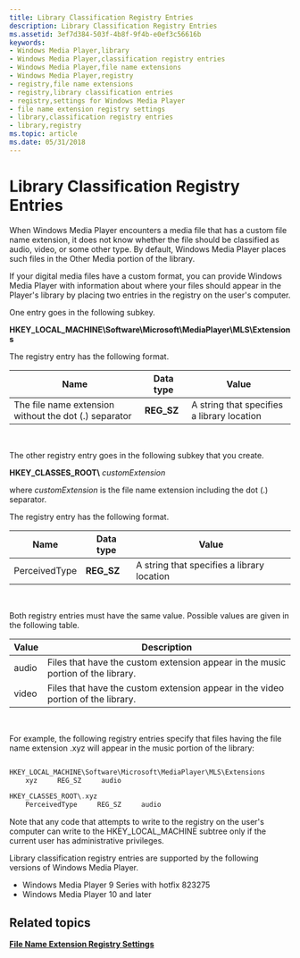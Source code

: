 ```yaml
---
title: Library Classification Registry Entries
description: Library Classification Registry Entries
ms.assetid: 3ef7d384-503f-4b8f-9f4b-e0ef3c56616b
keywords:
- Windows Media Player,library
- Windows Media Player,classification registry entries
- Windows Media Player,file name extensions
- Windows Media Player,registry
- registry,file name extensions
- registry,library classification entries
- registry,settings for Windows Media Player
- file name extension registry settings
- library,classification registry entries
- library,registry
ms.topic: article
ms.date: 05/31/2018
---
```


# Library Classification Registry Entries

When Windows Media Player encounters a media file that has a custom file name extension, it does not know whether the file should be classified as audio, video, or some other type. By default, Windows Media Player places such files in the Other Media portion of the library.

If your digital media files have a custom format, you can provide Windows Media Player with information about where your files should appear in the Player's library by placing two entries in the registry on the user's computer.

One entry goes in the following subkey.

**HKEY\_LOCAL\_MACHINE\\Software\\Microsoft\\MediaPlayer\\MLS\\Extensions**

The registry entry has the following format.



| Name                                                  | Data type   | Value                                      |
|-------------------------------------------------------|-------------|--------------------------------------------|
| The file name extension without the dot (.) separator | **REG\_SZ** | A string that specifies a library location |



 

The other registry entry goes in the following subkey that you create.

**HKEY\_CLASSES\_ROOT\\** *customExtension*

where *customExtension* is the file name extension including the dot (.) separator.

The registry entry has the following format.



| Name          | Data type   | Value                                      |
|---------------|-------------|--------------------------------------------|
| PerceivedType | **REG\_SZ** | A string that specifies a library location |



 

Both registry entries must have the same value. Possible values are given in the following table.



| Value | Description                                                                      |
|-------|----------------------------------------------------------------------------------|
| audio | Files that have the custom extension appear in the music portion of the library. |
| video | Files that have the custom extension appear in the video portion of the library. |



 

For example, the following registry entries specify that files having the file name extension .xyz will appear in the music portion of the library:


```C++

HKEY_LOCAL_MACHINE\Software\Microsoft\MediaPlayer\MLS\Extensions
    xyz     REG_SZ     audio

HKEY_CLASSES_ROOT\.xyz
    PerceivedType     REG_SZ     audio

```



Note that any code that attempts to write to the registry on the user's computer can write to the HKEY\_LOCAL\_MACHINE subtree only if the current user has administrative privileges.

Library classification registry entries are supported by the following versions of Windows Media Player.

-   Windows Media Player 9 Series with hotfix 823275
-   Windows Media Player 10 and later

## Related topics

<dl> <dt>

[**File Name Extension Registry Settings**](file-name-extension-registry-settings.md)
</dt> </dl>

 

 




